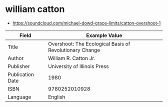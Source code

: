 # william catton

- <https://soundcloud.com/michael-dowd-grace-limits/catton-overshoot-1>

| Field            | Example Value                                           |
|------------------|---------------------------------------------------------|
| Title            | Overshoot: The Ecological Basis of Revolutionary Change |
| Author           | William R. Catton Jr.                                   |
| Publisher        | University of Illinois Press                            |
| Publication Date | 1980                                                    |
| ISBN             | 9780252010928                                           |
| Language         | English                                                 |
